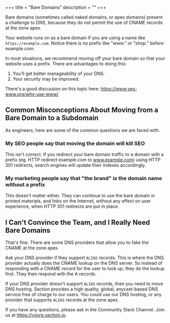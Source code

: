 +++
title = "Bare Domains"
description = ""
+++

Bare domains (sometimes called naked domains, or apex domains) present a challenge to DNS, because they do not permit the use of CNAME records at the zone apex.

Your website runs on as a bare domain if you are using a name like `https://example.com`. Notice there is no prefix like "www." or "shop." before example.com.

In most situations, we recommend moving off your bare domain so that your website uses a prefix. There are advantages to doing this:

1. You'll get better manageability of your DNS.
1. Your security may be improved.

There's a good discussion on this topic here: https://www.yes-www.org/why-use-www/

## Common Misconceptions About Moving from a Bare Domain to a Subdomain

As engineers, here are some of the common questions we are faced with.

### My SEO people say that moving the domain will kill SEO

This isn't correct. If you redirect your bare domain traffic to a domain with a prefix (eg. HTTP redirect example.com to www.example.com) using HTTP 301 redirects, search engines will update their indexes accordingly.

### My marketing people say that "the brand" is the domain name without a prefix

This doesn't matter either. They can continue to use the bare domain in printed materials, and links on the Internet, without any effect on user experience, when HTTP 301 redirects are put in place.

## I Can't Convince the Team, and I Really Need Bare Domains

That's fine. There are some DNS providers that allow you to fake the CNAME at the zone apex.

Ask your DNS provider if they support `ALIAS` records. This is where the DNS provider actually does the CNAME lookup on the DNS server. So instead of responding with a CNAME record for the user to look up, they do the lookup first. They then respond with the A records.

If your DNS provider doesn't support `ALIAS` records, then you need to move DNS hosting. Section provides a high quality, global, anycast-based DNS service free of charge to our users. You could use our DNS hosting, or any provider that supports `ALIAS` records at the zone apex.

If you have any questions, please ask in the Community Slack Channel. Join us at https://yxorp.section.io.